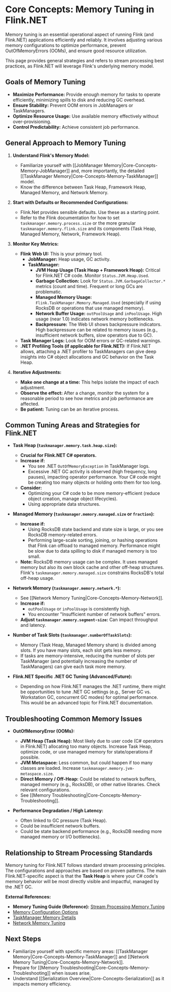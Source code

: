 # Core Concepts: Memory Tuning in Flink.NET

Memory tuning is an essential operational aspect of running Flink (and Flink.NET) applications efficiently and reliably. It involves adjusting various memory configurations to optimize performance, prevent OutOfMemoryErrors (OOMs), and ensure good resource utilization.

This page provides general strategies and refers to stream processing best practices, as Flink.NET will leverage Flink's underlying memory model.

## Goals of Memory Tuning

*   **Maximize Performance:** Provide enough memory for tasks to operate efficiently, minimizing spills to disk and reducing GC overhead.
*   **Ensure Stability:** Prevent OOM errors in JobManagers or TaskManagers.
*   **Optimize Resource Usage:** Use available memory effectively without over-provisioning.
*   **Control Predictability:** Achieve consistent job performance.

## General Approach to Memory Tuning

1.  **Understand Flink's Memory Model:**
    *   Familiarize yourself with [[JobManager Memory|Core-Concepts-Memory-JobManager]] and, more importantly, the detailed [[TaskManager Memory|Core-Concepts-Memory-TaskManager]] model.
    *   Know the difference between Task Heap, Framework Heap, Managed Memory, and Network Memory.

2.  **Start with Defaults or Recommended Configurations:**
    *   Flink.Net provides sensible defaults. Use these as a starting point.
    *   Refer to the Flink documentation for how to set `taskmanager.memory.process.size` or the more granular `taskmanager.memory.flink.size` and its components (Task Heap, Managed Memory, Network, Framework Heap).

3.  **Monitor Key Metrics:**
    *   **Flink Web UI:** This is your primary tool.
        *   **JobManager:** Heap usage, GC activity.
        *   **TaskManager:**
            *   **JVM Heap Usage (Task Heap + Framework Heap):** Critical for Flink.NET C# code. Monitor `Status.JVM.Heap.Used`.
            *   **Garbage Collection:** Look for `Status.JVM.GarbageCollector.*` metrics (count and time). Frequent or long GCs are problematic.
            *   **Managed Memory Usage:** `Flink.TaskManager.Memory.Managed.Used` (especially if using RocksDB or operations that use managed memory).
            *   **Network Buffer Usage:** `outPoolUsage` and `inPoolUsage`. High usage (near 1.0) indicates network memory bottlenecks.
            *   **Backpressure:** The Web UI shows backpressure indicators. High backpressure can be related to memory issues (e.g., insufficient network buffers, slow operators due to GC).
    *   **Task Manager Logs:** Look for OOM errors or GC-related warnings.
    *   **.NET Profiling Tools (if applicable for Flink.NET):** If Flink.NET allows, attaching a .NET profiler to TaskManagers can give deep insights into C# object allocations and GC behavior on the Task Heap.

4.  **Iterative Adjustments:**
    *   **Make one change at a time:** This helps isolate the impact of each adjustment.
    *   **Observe the effect:** After a change, monitor the system for a reasonable period to see how metrics and job performance are affected.
    *   **Be patient:** Tuning can be an iterative process.

## Common Tuning Areas and Strategies for Flink.NET

*   **Task Heap (`taskmanager.memory.task.heap.size`):**
    *   **Crucial for Flink.NET C# operators.**
    *   **Increase if:**
        *   You see .NET `OutOfMemoryException` in TaskManager logs.
        *   Excessive .NET GC activity is observed (high frequency, long pauses), impacting operator performance. Your C# code might be creating too many objects or holding onto them for too long.
    *   **Consider:**
        *   Optimizing your C# code to be more memory-efficient (reduce object creation, manage object lifecycles).
        *   Using appropriate data structures.

*   **Managed Memory (`taskmanager.memory.managed.size` or `fraction`):**
    *   **Increase if:**
        *   Using RocksDB state backend and state size is large, or you see RocksDB memory-related errors.
        *   Performing large-scale sorting, joining, or hashing operations that Flink can offload to managed memory. Performance might be slow due to data spilling to disk if managed memory is too small.
    *   **Note:** RocksDB memory usage can be complex. It uses managed memory but also its own block cache and other off-heap structures. Flink's `taskmanager.memory.managed.size` constrains RocksDB's total off-heap usage.

*   **Network Memory (`taskmanager.memory.network.*`):**
    *   See [[Network Memory Tuning|Core-Concepts-Memory-Network]].
    *   **Increase if:**
        *   `outPoolUsage` or `inPoolUsage` is consistently high.
        *   You encounter "Insufficient number of network buffers" errors.
    *   **Adjust `taskmanager.memory.segment-size`:** Can impact throughput and latency.

*   **Number of Task Slots (`taskmanager.numberOfTaskSlots`):**
    *   Memory (Task Heap, Managed Memory share) is divided among slots. If you have many slots, each slot gets less memory.
    *   If tasks are memory-intensive, reducing the number of slots per TaskManager (and potentially increasing the number of TaskManagers) can give each task more memory.

*   **Flink.NET Specific .NET GC Tuning (Advanced/Future):**
    *   Depending on how Flink.NET manages the .NET runtime, there might be opportunities to tune .NET GC settings (e.g., Server GC vs. Workstation GC, concurrent GC modes) for optimal performance. This would be an advanced topic for Flink.NET documentation.

## Troubleshooting Common Memory Issues

*   **OutOfMemoryError (OOMs):**
    *   **JVM Heap (Task Heap):** Most likely due to user code (C# operators in Flink.NET) allocating too many objects. Increase Task Heap, optimize code, or use managed memory for state/operations if possible.
    *   **JVM Metaspace:** Less common, but could happen if too many classes are loaded. Increase `taskmanager.memory.jvm-metaspace.size`.
    *   **Direct Memory / Off-Heap:** Could be related to network buffers, managed memory (e.g., RocksDB), or other native libraries. Check relevant configurations.
    *   See [[Memory Troubleshooting|Core-Concepts-Memory-Troubleshooting]].

*   **Performance Degradation / High Latency:**
    *   Often linked to GC pressure (Task Heap).
    *   Could be insufficient network buffers.
    *   Could be state backend performance (e.g., RocksDB needing more managed memory or I/O bottlenecks).

## Relationship to Stream Processing Standards

Memory tuning for Flink.NET follows standard stream processing principles. The configurations and approaches are based on proven patterns. The main Flink.NET-specific aspect is that the **Task Heap** is where your C# code's memory behavior will be most directly visible and impactful, managed by the .NET GC.

**External References:**

*   **Memory Tuning Guide (Reference):** [Stream Processing Memory Tuning](https://nightlies.apache.org/flink/flink-docs-stable/docs/ops/memory/mem_tuning/)
*   [Memory Configuration Options](https://nightlies.apache.org/flink/flink-docs-stable/docs/deployment/memory/mem_setup/)
*   [TaskManager Memory Details](https://nightlies.apache.org/flink/flink-docs-stable/docs/deployment/memory/mem_setup_tm/)
*   [Network Memory Tuning](https://nightlies.apache.org/flink/flink-docs-stable/docs/deployment/memory/network_mem_tuning/)

## Next Steps

*   Familiarize yourself with specific memory areas: [[TaskManager Memory|Core-Concepts-Memory-TaskManager]] and [[Network Memory Tuning|Core-Concepts-Memory-Network]].
*   Prepare for [[Memory Troubleshooting|Core-Concepts-Memory-Troubleshooting]] when issues arise.
*   Understand [[Serialization Overview|Core-Concepts-Serialization]] as it impacts memory efficiency.
